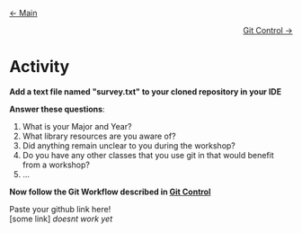 <p align="left"><a href="README.md"> <- Main</a></p><p align="right"><a href="GitControl.md"> Git Control -> </a></p>

# Activity  

**Add a text file named "survey.txt" to your cloned repository in your IDE**  

**Answer these questions**:

1. What is your Major and Year?
2. What library resources are you aware of?
3. Did anything remain unclear to you during the workshop?
4. Do you have any other classes that you use git in that would benefit from a workshop?
5. ...

**Now follow the Git Workflow described in [Git Control](GitControl.md)**  

Paste your github link here!  
[some link] *doesnt work yet*
